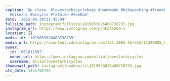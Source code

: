 ```yaml
---
caption: 'Up close. #lovestarbicyclebags #handmade #bikepacking #framebag #cycling
  #bikechi #bicycle #fatbike #SewRad'
date: '2015-06-30T21:45:04'
fullsize_path: instagram\fullsize\1019053826408738735.jpg
instagram_url: https://www.instagram.com/p/4kaA5SGG-v
location: {}
media_id: '1019053826408738735'
media_url: https://scontent.cdninstagram.com/t51.2885-15/e15/11380885_938380712884944_1217898782_n.jpg?ig_cache_key=MTAxOTA1MzgyNjQwODczODczNQ%3D%3D.2
owner:
  id: '661611562'
  owner_url: https://www.instagram.com/elliotlovestarbicycles
  username: elliotlovestarbicycles
thumbnail_path: instagram\thumbnails\1019053826408738735.jpg
utc_date: 1435700704
---
```


